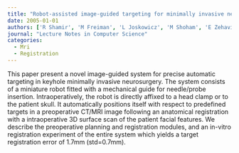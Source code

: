 ```yaml
---
title: "Robot-assisted image-guided targeting for minimally invasive neurosurgery: planning, registration, and in-vitro experiment"
date: 2005-01-01
authors: ['R Shamir', 'M Freiman', 'L Joskowicz', 'M Shoham', 'E Zehavi', 'Y Shoshan']
journal: "Lecture Notes in Computer Science"
categories:
  - Mri
  - Registration
---
```

 This paper present a novel image-guided system for precise automatic targeting in keyhole minimally invasive neurosurgery. The system consists of a miniature robot fitted with a mechanical guide for needle/probe insertion. Intraoperatively, the robot is directly affixed to a head clamp or to the patient skull. It automatically positions itself with respect to predefined targets in a preoperative CT/MRI image following an anatomical registration with a intraoperative 3D surface scan of the patient facial features. We describe the preoperative planning and registration modules, and an in-vitro registration experiment of the entire system which yields a target registration error of 1.7mm (std=0.7mm).
        
